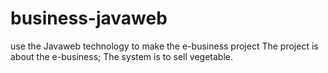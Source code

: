 # business-javaweb
use the Javaweb technology to make the e-business project
The project is about the e-business;
The system is to sell vegetable.
